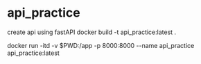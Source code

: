 # api_practice
create api using fastAPI
docker build -t api_practice:latest .

docker run -itd -v $PWD:/app -p 8000:8000 --name api_practice api_practice:latest